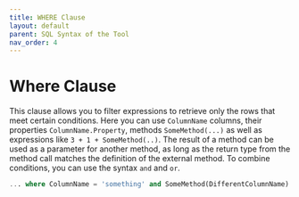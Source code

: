```yaml
---
title: WHERE Clause
layout: default
parent: SQL Syntax of the Tool
nav_order: 4
---
```


# Where Clause

This clause allows you to filter expressions to retrieve only the rows that meet certain conditions. Here you can use `ColumnName` columns, their properties `ColumnName.Property`, methods `SomeMethod(...)` as well as expressions like `3 + 1 + SomeMethod(..)`. The result of a method can be used as a parameter for another method, as long as the return type from the method call matches the definition of the external method. To combine conditions, you can use the syntax `and` and `or`.

```sql
... where ColumnName = 'something' and SomeMethod(DifferentColumnName) > 7 ...
```